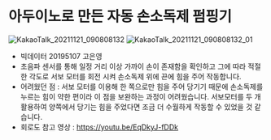 # 아두이노로 만든 자동 손소독제 펌핑기
![KakaoTalk_20211121_090808132](https://user-images.githubusercontent.com/80818761/142745230-49653374-33b9-4bc3-8d15-c4c71c3800b9.jpg)
![KakaoTalk_20211121_090808132_01](https://user-images.githubusercontent.com/80818761/142745332-8fd1b557-2a3b-4bca-94b3-ec73e5cd8f12.jpg)

- 빅데이터 20195107 고은영
- 초음파 센서를 통해 일정 거리 이상 가까이 손이 존재함을 확인하고 그에 따라 적절한 각도로 서보 모터를 회전 시켜 손소독제 위에 끈에 힘을 주어 작동합니다.
- 어려웠던 점 : 서보 모터를 이용해 한 쪽으로만 힘을 주어 당기기 때문에 손소독제를 누르는 힘이 약한 편이라 이 점을 보완하는 과정이 어려웠습니다. 서보모터를 두 개 활용하여 양쪽에서 당기는 힘을 주었다면 조금 더 수월하게 작동할 수 있었을 것 같습니다.
- 회로도 참고 영상 : https://youtu.be/EqDkyJ-fDDk
